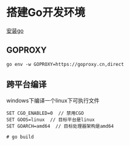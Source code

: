 # 搭建Go开发环境

[安装go](https://golang.google.cn/dl/)

## GOPROXY

```shell
go env -w GOPROXY=https://goproxy.cn,direct
```

## 跨平台编译

windows下编译一个linux下可执行文件

```shell
SET CGO_ENABLED=0  // 禁用CGO
SET GOOS=linux  // 目标平台是linux
SET GOARCH=amd64  // 目标处理器架构是amd64

# go build
```
